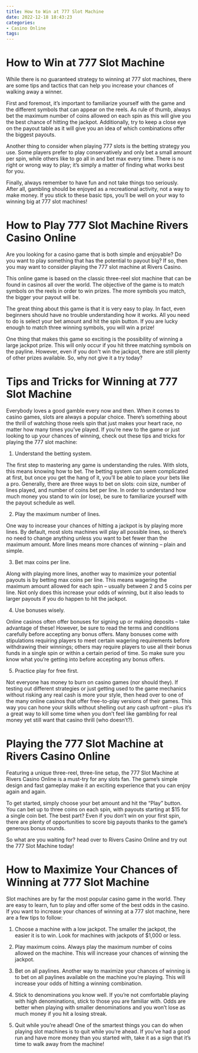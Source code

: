 ```yaml
---
title: How to Win at 777 Slot Machine
date: 2022-12-18 18:43:23
categories:
- Casino Online
tags:
---
```



#  How to Win at 777 Slot Machine

While there is no guaranteed strategy to winning at 777 slot machines, there are some tips and tactics that can help you increase your chances of walking away a winner.

First and foremost, it’s important to familiarize yourself with the game and the different symbols that can appear on the reels. As rule of thumb, always bet the maximum number of coins allowed on each spin as this will give you the best chance of hitting the jackpot. Additionally, try to keep a close eye on the payout table as it will give you an idea of which combinations offer the biggest payouts.

Another thing to consider when playing 777 slots is the betting strategy you use. Some players prefer to play conservatively and only bet a small amount per spin, while others like to go all in and bet max every time. There is no right or wrong way to play; it’s simply a matter of finding what works best for you.

Finally, always remember to have fun and not take things too seriously. After all, gambling should be enjoyed as a recreational activity, not a way to make money. If you stick to these basic tips, you’ll be well on your way to winning big at 777 slot machines!

#  How to Play 777 Slot Machine Rivers Casino Online

Are you looking for a casino game that is both simple and enjoyable? Do you want to play something that has the potential to payout big? If so, then you may want to consider playing the 777 slot machine at Rivers Casino.

This online game is based on the classic three-reel slot machine that can be found in casinos all over the world. The objective of the game is to match symbols on the reels in order to win prizes. The more symbols you match, the bigger your payout will be.

The great thing about this game is that it is very easy to play. In fact, even beginners should have no trouble understanding how it works. All you need to do is select your bet amount and hit the spin button. If you are lucky enough to match three winning symbols, you will win a prize!

One thing that makes this game so exciting is the possibility of winning a large jackpot prize. This will only occur if you hit three matching symbols on the payline. However, even if you don't win the jackpot, there are still plenty of other prizes available. So, why not give it a try today?

#  Tips and Tricks for Winning at 777 Slot Machine

Everybody loves a good gamble every now and then. When it comes to casino games, slots are always a popular choice. There’s something about the thrill of watching those reels spin that just makes your heart race, no matter how many times you’ve played. If you’re new to the game or just looking to up your chances of winning, check out these tips and tricks for playing the 777 slot machine:

1) Understand the betting system.

The first step to mastering any game is understanding the rules. With slots, this means knowing how to bet. The betting system can seem complicated at first, but once you get the hang of it, you’ll be able to place your bets like a pro. Generally, there are three ways to bet on slots: coin size, number of lines played, and number of coins bet per line. In order to understand how much money you stand to win (or lose), be sure to familiarize yourself with the payout schedule as well.

2) Play the maximum number of lines.

One way to increase your chances of hitting a jackpot is by playing more lines. By default, most slots machines will play all possible lines, so there’s no need to change anything unless you want to bet fewer than the maximum amount. More lines means more chances of winning – plain and simple.

3) Bet max coins per line.

Along with playing more lines, another way to maximize your potential payouts is by betting max coins per line. This means wagering the maximum amount allowed for each spin – usually between 2 and 5 coins per line. Not only does this increase your odds of winning, but it also leads to larger payouts if you do happen to hit the jackpot.

4) Use bonuses wisely.

Online casinos often offer bonuses for signing up or making deposits – take advantage of these! However, be sure to read the terms and conditions carefully before accepting any bonus offers. Many bonuses come with stipulations requiring players to meet certain wagering requirements before withdrawing their winnings; others may require players to use all their bonus funds in a single spin or within a certain period of time. So make sure you know what you’re getting into before accepting any bonus offers.

5) Practice play for free first.

Not everyone has money to burn on casino games (nor should they). If testing out different strategies or just getting used to the game mechanics without risking any real cash is more your style, then head over to one of the many online casinos that offer free-to-play versions of their games. This way you can hone your skills without shelling out any cash upfront – plus it’s a great way to kill some time when you don’t feel like gambling for real money yet still want that casino thrill (who doesn’t?).

#  Playing the 777 Slot Machine at Rivers Casino Online

Featuring a unique three-reel, three-line setup, the 777 Slot Machine at Rivers Casino Online is a must-try for any slots fan. The game’s simple design and fast gameplay make it an exciting experience that you can enjoy again and again.

To get started, simply choose your bet amount and hit the “Play” button. You can bet up to three coins on each spin, with payouts starting at $15 for a single coin bet. The best part? Even if you don’t win on your first spin, there are plenty of opportunities to score big payouts thanks to the game’s generous bonus rounds.

So what are you waiting for? head over to Rivers Casino Online and try out the 777 Slot Machine today!

#  How to Maximize Your Chances of Winning at 777 Slot Machine

Slot machines are by far the most popular casino game in the world. They are easy to learn, fun to play and offer some of the best odds in the casino. If you want to increase your chances of winning at a 777 slot machine, here are a few tips to follow:

1. Choose a machine with a low jackpot. The smaller the jackpot, the easier it is to win. Look for machines with jackpots of $1,000 or less.

2. Play maximum coins. Always play the maximum number of coins allowed on the machine. This will increase your chances of winning the jackpot.

3. Bet on all paylines. Another way to maximize your chances of winning is to bet on all paylines available on the machine you’re playing. This will increase your odds of hitting a winning combination.

4. Stick to denominations you know well. If you’re not comfortable playing with high denominations, stick to those you are familiar with. Odds are better when playing with smaller denominations and you won’t lose as much money if you hit a losing streak.

5. Quit while you’re ahead! One of the smartest things you can do when playing slot machines is to quit while you’re ahead. If you’ve had a good run and have more money than you started with, take it as a sign that it’s time to walk away from the machine!